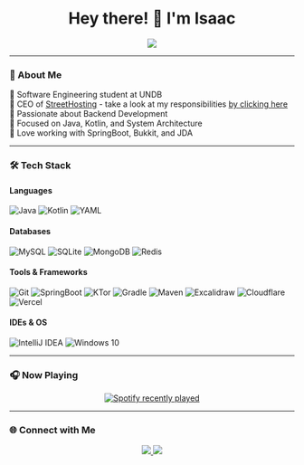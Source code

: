 <h1 align="center">Hey there! 👋 I'm Isaac</h1>

<p align="center">
  <img src="https://visitor-badge.laobi.icu/badge?page_id=syncwrld.syncwrld&left_color=blue&right_color=lightgrey&left_text=Profile%20Views" />
</p>

---

### 🚀 About Me  
🔹 Software Engineering student at UNDB  
🔹 CEO of [StreetHosting](https://streethosting.com.br) - take a look at my responsibilities [by clicking here](https://github.com/syncwrld/syncwrld/blob/main/streethosting.responsabilities.md)
🔹 Passionate about Backend Development  
🔹 Focused on Java, Kotlin, and System Architecture  
🔹 Love working with SpringBoot, Bukkit, and JDA

---

### 🛠 Tech Stack  
#### Languages  
![Java](https://img.shields.io/badge/Java-%23ED8B00.svg?style=for-the-badge&logo=openjdk&logoColor=white)
![Kotlin](https://img.shields.io/badge/Kotlin-%230095D5.svg?style=for-the-badge&logo=kotlin&logoColor=white)
![YAML](https://img.shields.io/badge/YAML-%23000000.svg?style=for-the-badge&logo=yaml&logoColor=white)

#### Databases  
![MySQL](https://img.shields.io/badge/MySQL-%2300f.svg?style=for-the-badge&logo=mysql&logoColor=white)
![SQLite](https://img.shields.io/badge/SQLite-%23003B57.svg?style=for-the-badge&logo=sqlite&logoColor=white)
![MongoDB](https://img.shields.io/badge/MongoDB-%2347A248.svg?style=for-the-badge&logo=mongodb&logoColor=white)
![Redis](https://img.shields.io/badge/Redis-%23DC382D.svg?style=for-the-badge&logo=redis&logoColor=white)

#### Tools & Frameworks  
![Git](https://img.shields.io/badge/Git-%F05032.svg?style=for-the-badge&logo=git&logoColor=white)
![SpringBoot](https://img.shields.io/badge/SpringBoot-%236DB33F.svg?style=for-the-badge&logo=springboot&logoColor=white)
![KTor](https://img.shields.io/badge/Ktor-%230095D5.svg?style=for-the-badge&logo=ktor&logoColor=white)
![Gradle](https://img.shields.io/badge/Gradle-%2302303A.svg?style=for-the-badge&logo=gradle&logoColor=white)
![Maven](https://img.shields.io/badge/Maven-%23C71A36.svg?style=for-the-badge&logo=apachemaven&logoColor=white)
![Excalidraw](https://img.shields.io/badge/Excalidraw-%6965DB.svg?style=for-the-badge&logo=excalidraw&logoColor=white)
![Cloudflare](https://img.shields.io/badge/Cloudflare-F38020.svg?style=for-the-badge&logo=Cloudflare&logoColor=white)
![Vercel](https://img.shields.io/badge/Vercel-%23000000.svg?style=for-the-badge&logo=vercel&logoColor=white)

#### IDEs & OS  
![IntelliJ IDEA](https://img.shields.io/badge/IntelliJ%20IDEA-%23000000.svg?style=for-the-badge&logo=intellij-idea&logoColor=white)
![Windows 10](https://img.shields.io/badge/Windows%2011-%230078D6.svg?style=for-the-badge&logo=windows10&logoColor=white)

---

### 🎧 Now Playing  
<div align="center">
  <a href="https://open.spotify.com/user/31f7mvi37y7cdqprkp6iacbz5di4">
    <img src="https://spotify-recently-played-readme.vercel.app/api?user=insji39zug90t3uinqfdr8jpf&count=3&width=500" alt="Spotify recently played" />
  </a>
</div>

---

### 🌐 Connect with Me  
<div align="center">
  <a href="https://discord.com/users/662402220784091146" target="_blank">
    <img src="https://img.shields.io/badge/Discord-%237289DA.svg?style=for-the-badge&logo=discord&logoColor=white" />
  </a>
  <a href="mailto:devsyncwrld@gmail.com?subject=Github%20Visit&body=Hello%2C%20I%20visited%20your%20GitHub%20profile%20and%20I'm%20interested%20in%20talking%20with%20you!" target="_blank">
    <img src="https://img.shields.io/badge/Gmail-%23D14836.svg?style=for-the-badge&logo=gmail&logoColor=white" />
  </a>
</div>
